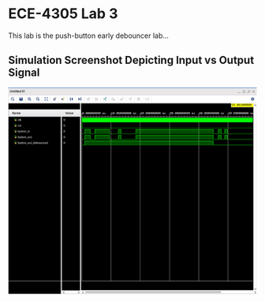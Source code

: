 # ECE-4305 Lab 3
This lab is the push-button early debouncer lab...
## Simulation Screenshot Depicting Input vs Output Signal
![Simulation Screenshot](Photos/sim.png)
